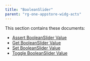 ```yaml
---
title: "BooleanSlider"
parent: "rg-one-appstore-widg-acts"
---
```


This section contains these documents:

* [Assert BooleanSlider Value](rg-one-assert-booleanslider-value)
* [Get BooleanSlider Value](rg-one-get-booleanslider-value)
* [Set BooleanSlider Value](rg-one-set-booleanslider-value)
* [Toggle BooleanSlider Value](rg-one-toggle-booleanslider-value)
